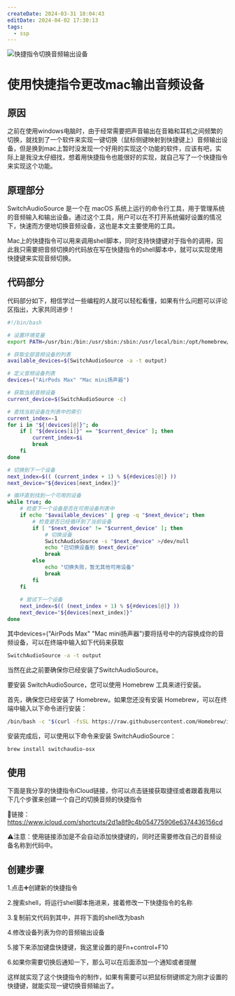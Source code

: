 ```yaml
---
createDate: 2024-03-31 18:04:43
editDate: 2024-04-02 17:30:13
tags:
  - ssp
---
```


![快捷指令切换音频输出设备](https://nowpic.oss-cn-shenzhen.aliyuncs.com/img/%E5%BF%AB%E6%8D%B7%E6%8C%87%E4%BB%A4%E5%88%87%E6%8D%A2%E9%9F%B3%E9%A2%91%E8%BE%93%E5%87%BA%E8%AE%BE%E5%A4%87.png)

# 使用快捷指令更改mac输出音频设备

## 原因

之前在使用windows电脑时，由于经常需要把声音输出在音箱和耳机之间频繁的切换，就找到了一个软件来实现一键切换（鼠标侧键映射到快捷键上）音频输出设备，但是换到mac上暂时没发现一个好用的实现这个功能的软件，应该有吧，实际上是我没太仔细找，想着用快捷指令也能很好的实现，就自己写了一个快捷指令来实现这个功能。

## 原理部分

SwitchAudioSource 是一个在 macOS 系统上运行的命令行工具，用于管理系统的音频输入和输出设备。通过这个工具，用户可以在不打开系统偏好设置的情况下，快速而方便地切换音频设备，这也是本文主要使用的工具。

Mac上的快捷指令可以用来调用shell脚本，同时支持快捷键对于指令的调用，因此我只需要把音频切换的代码放在写在快捷指令的shell脚本中，就可以实现使用快捷键来实现音频切换。

## 代码部分

代码部分如下，相信学过一些编程的人就可以轻松看懂，如果有什么问题可以评论区指出，大家共同进步！

```bash
#!/bin/bash

# 设置环境变量
export PATH=/usr/bin:/bin:/usr/sbin:/sbin:/usr/local/bin:/opt/homebrew/Cellar/switchaudio-osx/1.2.2:$PATH

# 获取全部音频设备的列表
available_devices=$(SwitchAudioSource -a -t output)

# 定义音频设备列表
devices=("AirPods Max" "Mac mini扬声器")

# 获取当前音频设备
current_device=$(SwitchAudioSource -c)

# 查找当前设备在列表中的索引
current_index=-1
for i in "${!devices[@]}"; do
    if [ "${devices[i]}" == "$current_device" ]; then
        current_index=$i
        break
    fi
done

# 切换到下一个设备
next_index=$(( (current_index + 1) % ${#devices[@]} ))
next_device="${devices[next_index]}"

# 循环直到找到一个可用的设备
while true; do
    # 检查下一个设备是否在可用设备列表中
    if echo "$available_devices" | grep -q "$next_device"; then
        # 检查是否已经循环到了当前设备
        if [ "$next_device" != "$current_device" ]; then
            # 切换设备
            SwitchAudioSource -s "$next_device" >/dev/null
            echo "已切换设备到 $next_device"
            break
        else
            echo "切换失败，暂无其他可用设备"
            break
        fi
    fi
    
    # 尝试下一个设备
    next_index=$(( (next_index + 1) % ${#devices[@]} ))
    next_device="${devices[next_index]}"
done
```

其中devices=("AirPods Max" "Mac mini扬声器")要将括号中的内容换成你的音频设备，可以在终端中输入如下代码来获取

```bash
SwitchAudioSource -a -t output
```

当然在此之前要确保你已经安装了SwitchAudioSource。

要安装 SwitchAudioSource，您可以使用 Homebrew 工具来进行安装。

首先，确保您已经安装了 Homebrew。如果您还没有安装 Homebrew，可以在终端中输入以下命令进行安装：

```bash
/bin/bash -c "$(curl -fsSL https://raw.githubusercontent.com/Homebrew/install/HEAD/install.sh)" 
```

 安装完成后，可以使用以下命令来安装 SwitchAudioSource： 

```  bash
brew install switchaudio-osx
```

## 使用

下面是我分享的快捷指令iCloud链接，你可以点击链接获取捷径或者跟着我用以下几个步骤来创建一个自己的切换音频的快捷指令

🔗链接：https://www.icloud.com/shortcuts/2d1a8f9c4b054775906e6374436156cd

⚠️注意：使用链接添加是不会自动添加快捷键的，同时还需要修改自己的音频设备名称到代码中。

## 创建步骤

1.点击➕创建新的快捷指令

2.搜索shell，将运行shell脚本拖进来，接着修改一下快捷指令的名称

3.复制前文代码到其中，并将下面的shell改为bash

4.修改设备列表为你的音频输出设备

5.接下来添加键盘快捷键，我这里设置的是Fn+control+F10

6.如果你需要切换后通知一下，那么可以在后面添加一个通知或者提醒

这样就实现了这个快捷指令的制作，如果有需要可以把鼠标侧键绑定为刚才设置的快捷键，就能实现一键切换音频输出了。

